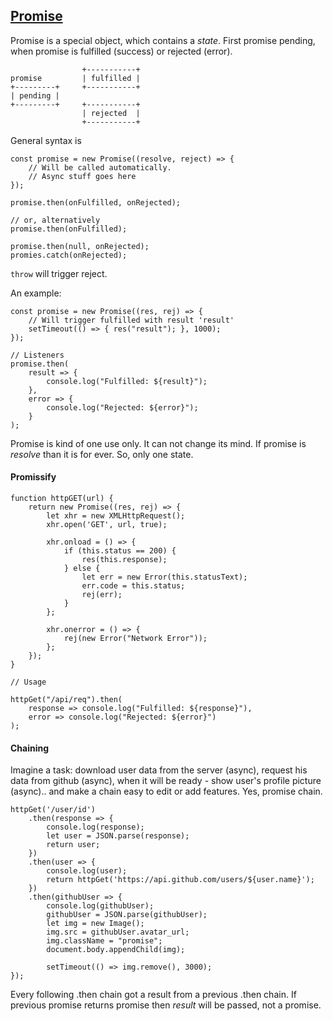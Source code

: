 ## [Promise](https://github.com/v8/v8/blob/c7eb436d09d5fa10ef41a3312edea2d7a2680126/src/js/promise.js)

Promise is a special object, which contains a *state*. First promise pending, when promise is fulfilled (success) or rejected (error).

```
                +-----------+
promise         | fulfilled |
+---------+     +-----------+
| pending |
+---------+     +-----------+
                | rejected  |
                +-----------+
```

General syntax is

```
const promise = new Promise((resolve, reject) => {
    // Will be called automatically.
    // Async stuff goes here
});

promise.then(onFulfilled, onRejected);

// or, alternatively
promise.then(onFulfilled);

promise.then(null, onRejected);
promies.catch(onRejected);
```

`throw` will trigger reject.

An example:

```
const promise = new Promise((res, rej) => {
    // Will trigger fulfilled with result 'result'
    setTimeout(() => { res("result"); }, 1000);
});

// Listeners
promise.then(
    result => {
        console.log("Fulfilled: ${result}");
    },
    error => {
        console.log("Rejected: ${error}");
    }
);
```

Promise is kind of one use only. It can not change its mind. If promise is *resolve* than it is for ever. So, only one state.

#### Promissify

```
function httpGET(url) {
    return new Promise((res, rej) => {
        let xhr = new XMLHttpRequest();
        xhr.open('GET', url, true);
        
        xhr.onload = () => {
            if (this.status == 200) {
                res(this.response);
            } else {
                let err = new Error(this.statusText);
                err.code = this.status;
                rej(err);
            }
        };
        
        xhr.onerror = () => {
            rej(new Error("Network Error"));
        };
    });
}

// Usage

httpGet("/api/req").then(
    response => console.log("Fulfilled: ${response}"),
    error => console.log("Rejected: ${error}")
);
```

#### Chaining
Imagine a task: download user data from the server (async), request his data from github (async), when it will be ready - show user's profile picture (async).. and make a chain easy to edit or add features. Yes, promise chain.

```
httpGet('/user/id')
    .then(response => {
        console.log(response);
        let user = JSON.parse(response);
        return user;
    })
    .then(user => {
        console.log(user);
        return httpGet('https://api.github.com/users/${user.name}');
    })
    .then(githubUser => {
        console.log(githubUser);
        githubUser = JSON.parse(githubUser);
        let img = new Image();
        img.src = githubUser.avatar_url;
        img.className = "promise";
        document.body.appendChild(img);

        setTimeout(() => img.remove(), 3000);
});
```

Every following .then chain got a result from a previous .then chain. If previous promise returns promise then *result* will be passed, not a promise.


